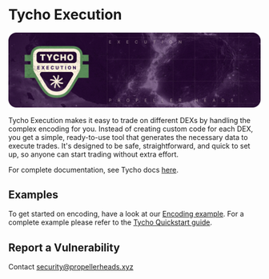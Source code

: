 # Tycho Execution

![img.png](banner.png)

Tycho Execution makes it easy to trade on different DEXs by handling the complex encoding for you. Instead of creating
custom code for each DEX, you get a simple, ready-to-use tool that generates the necessary data to execute trades. It's
designed to be safe, straightforward, and quick to set up, so anyone can start trading without extra effort.

For complete documentation, see Tycho docs [here](https://docs.propellerheads.xyz/tycho/for-solvers/execution).

## Examples

To get started on encoding, have a look at our [Encoding example](examples/encoding-example/README.md).
For a complete example please refer to the [Tycho Quickstart guide](https://docs.propellerheads.xyz/tycho).

## Report a Vulnerability

Contact [security@propellerheads.xyz](mailto:security@propellerheads.xyz)
